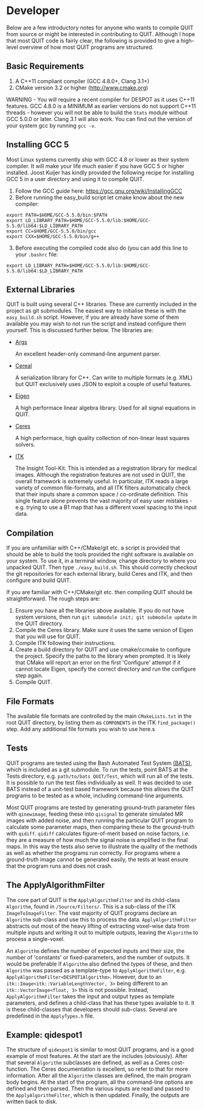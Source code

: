 # Developer

Below are a few introductory notes for anyone who wants to compile QUIT from source or might be interested in contributing to QUIT. Although I hope that most QUIT code is fairly clear, the following is provided to give a high-level overview of how most QUIT programs are structured.

## Basic Requirements

1. A C++11 compliant compiler (GCC 4.8.0+, Clang 3.1+)
2. CMake version 3.2 or higher (http://www.cmake.org)

WARNING - You will require a recent compiler for DESPOT as it uses C++11 features. GCC 4.8.0 is a MINIMUM as earlier versions do not support C++11 threads - however you will not be able to build the `Stats` module without GCC 5.0.0 or later. Clang 3.1 will also work. You can find out the version of your system gcc by running `gcc -v`.

## Installing GCC 5

Most Linux systems currently ship with GCC 4.8 or lower as their system compiler. It will make your
life much easier if you have GCC 5 or higher installed. Joost Kuijer has kindly provided the 
following recipe for installing GCC 5 in a user directory and using it to compile QUIT.

1. Follow the GCC guide here: https://gcc.gnu.org/wiki/InstallingGCC
2. Before running the easy_build script let cmake know about the new compiler:
```
export PATH=$HOME/GCC-5.5.0/bin:$PATH
export LD_LIBRARY_PATH=$HOME/GCC-5.5.0/lib:$HOME/GCC-5.5.0/lib64:$LD_LIBRARY_PATH
export CC=$HOME/GCC-5.5.0/bin/gcc
export CXX=$HOME/GCC-5.5.0/bin/g++
```
3. Before executing the compiled code also do (you can add this line to your `.bashrc` file:
```
export LD_LIBRARY_PATH=$HOME/GCC-5.5.0/lib:$HOME/GCC-5.5.0/lib64:$LD_LIBRARY_PATH
```

## External Libraries

QUIT is built using several C++ libraries. These are currently included in the project as git submodules. The easiest way to initialise these is with the `easy_build.sh` script. However, if you are already have some of them available you may wish to not run the script and instead configure them yourself. This is discussed further below. The libraries are:

- [Args](http://github.com/taywee/args)

    An excellent header-only command-line argument parser.

- [Cereal](https://github.com/USCiLab/cereal)

    A serialization library for C++. Can write to multiple formats (e.g. XML) but QUIT exclusively uses JSON to exploit a couple of useful features.

- [Eigen](http://eigen.tuxfamily.org)

    A high performace linear algebra library. Used for all signal equations in QUIT.

- [Ceres](http://ceres-solver.org)

    A high performace, high quality collection of non-linear least squares solvers.

- [ITK](http://itk.org)

    The Insight Tool-Kit. This is intended as a registration library for medical images. Although the registration features are not used in QUIT, the overall framework is extremely useful. In particular, ITK reads a large variety of common file-formats, and all ITK filters automatically check that their inputs share a common space / co-ordinate definition. This single feature alone prevents the vast majority of easy user mistakes - e.g. trying to use a B1 map that has a different voxel spacing to the input data.

## Compilation

If you are unfamiliar with C++/CMake/git etc. a script is provided that should be able to build the tools provided the right software is available on your system. To use it, in a terminal window, change directory to where you unpacked QUIT. Then type `./easy_build.sh`. This should correctly checkout the git repositories for each external library, build Ceres and ITK, and then configure and build QUIT.

If you are familiar with C++/CMake/git etc. then compiling QUIT should be straightforward. The rough steps are:

1. Ensure you have all the libraries above available. If you do not have system versions, then run `git submodule init; git submodule update` in the QUIT directory.
2. Compile the Ceres library. Make sure it uses the same version of Eigen that you will use for QUIT.
3. Compile ITK following their instructions.
4. Create a build directory for QUIT and use cmake/ccmake to configure the project. Specify the paths to the library when prompted. It is likely that CMake will report an error on the first 'Configure' attempt if it cannot locate Eigen, specify the correct directory and run the configure step again.
5. Compile QUIT.

## File Formats

The available file formats are controlled by the main `CMakeLists.txt` in the root QUIT directory, by listing them as `COMPONENTS` in the ITK `find_package()` step. Add any additional file formats you wish to use here.s

## Tests

QUIT programs are tested using the Bash Automated Test System [(BATS)](http://github.com/bats-core/bats-core), which is included as a git submodule. To run the tests, point BATS at the Tests directory, e.g. `path/to/bats QUIT/Test`, which will run all of the tests. It is possible to run the test files individually as well. It was decided to use BATS instead of a unit-test based framework because this allows the QUIT programs to be tested as a whole, including command-line arguments.

Most QUIT programs are tested by generating ground-truth parameter files with `qinewimage`, feeding these into `qisignal` to generate simulated MR images with added noise, and then running the particular QUIT program to calculate some parameter maps, then comparing these to the ground-truth with `qidiff`. `qidiff` calculates figure-of-merit based on noise factors, i.e. they are a measure of how much the signal noise is amplified in the final maps. In this way the tests also serve to illustrate the quality of the methods as well as whether the programs run correctly. For programs where a ground-truth image cannot be generated easily, the tests at least ensure that the program runs and does not crash.

## The ApplyAlgorithmFilter

The core part of QUIT is the `ApplyAlgorithmFilter` and its child-class `Algorithm`, found in `/Source/Filters/`. This is a sub-class of the ITK `ImageToImageFilter`. The vast majority of QUIT programs declare an `Algorithm` sub-class and use this to process the data. `ApplyAlgorithmFilter` abstracts out most of the heavy lifting of extracting voxel-wise data from multiple inputs and writing it out to multiple outputs, leaving the `Algorithm` to process a single-voxel.

An `Algorithm` defines the number of expected inputs and their size, the number of 'constants' or fixed-parameters, and the number of outputs. It would be preferable if `Algorithm` also defined the types of these, and then `Algorithm` was passed as a template-type to `ApplyAlgorithmFilter`, e.g. `ApplyAlgorithmFilter<DESPOT1Algorithm>`. However, due to an `itk::Image<itk::VariableLengthVector, 3>` being different to an `itk::VectorImage<float, 3>` this is not possible. Instead, `ApplyAlgorithmFilter` takes the input and output types as template parameters, and defines a child-class that has these types available to it. It is these child-classes that developers should sub-class. Several are predefined in the `ApplyTypes.h` file.

## Example: qidespot1

The structure of `qidespot1` is similar to most QUIT programs, and is a good example of most features. At the start are the includes (obviously). After that several `Algorithm` subclasses are defined, as well as a Ceres cost-function. The Ceres documentation is excellent, so refer to that for more information. After all the `Algorithm` classes are defined, the main program body begins. At the start of the program, all the command-line options are defined and then parsed. Then the various inputs are read and passed to the `ApplyAlgorithmFilter`, which is then updated. Finally, the outputs are written back to disk.
